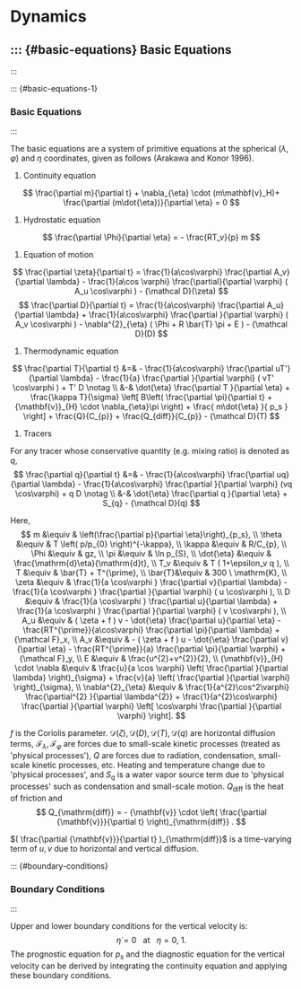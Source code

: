 Dynamics
========

::: {#basic-equations}
Basic Equations
---------------
:::

::: {#basic-equations-1}
### Basic Equations
:::

The basic equations are a system of primitive equations at the spherical
($\lambda,\varphi$) and $\eta$ coordinates, given as follows (Arakawa
and Konor 1996).

1.  Continuity equation

$$
  \frac{\partial m}{\partial t}
    + \nabla_{\eta} \cdot (m\mathbf{v}_H)+ \frac{\partial (m\dot{\eta})}{\partial \eta} = 0  $$

1.  Hydrostatic equation

$$
  \frac{\partial \Phi}{\partial \eta} = - \frac{RT_v}{p} m
$$

1.  Equation of motion

$$
  \frac{\partial \zeta}{\partial t}
     =   \frac{1}{a\cos\varphi}
            \frac{\partial A_v}{\partial \lambda}
          - \frac{1}{a\cos \varphi}
            \frac{\partial}{\partial \varphi} ( A_u \cos\varphi )
          - {\mathcal D}(\zeta)
$$
$$
  \frac{\partial D}{\partial t}
     =    \frac{1}{a\cos\varphi}
            \frac{\partial A_u}{\partial \lambda}
          + \frac{1}{a\cos\varphi}
            \frac{\partial }{\partial \varphi} ( A_v \cos\varphi )
          - \nabla^{2}_{\eta}
           ( \Phi + R \bar{T} \pi + E )
          - {\mathcal D}(D)   $$

1.  Thermodynamic equation

$$
  \frac{\partial T}{\partial t}
     &=&  - \frac{1}{a\cos\varphi}
               \frac{\partial uT'}{\partial \lambda}
          - \frac{1}{a}
               \frac{\partial }{\partial \varphi} ( vT' \cos\varphi )
          + T' D \notag \\
        &-& \dot{\eta}
              \frac{\partial T }{\partial \eta}
          + \frac{\kappa T}{\sigma} \left[ B\left( \frac{\partial \pi}{\partial t}
                            + {\mathbf{v}}_{H} \cdot \nabla_{\eta}\pi \right)
                            + \frac{ m\dot{\eta} }{ p_s }
                     \right]
          + \frac{Q}{C_{p}}
          + \frac{Q_{diff}}{C_{p}}
          - {\mathcal D}(T)   $$

1.  Tracers

For any tracer whose conservative quantity (e.g. mixing ratio) is
denoted as $q$,
$$
  \frac{\partial q}{\partial t}
   &=&  - \frac{1}{a\cos\varphi}
               \frac{\partial uq}{\partial \lambda}
          - \frac{1}{a\cos\varphi}
               \frac{\partial }{\partial \varphi} (vq \cos\varphi)
          + q D \notag \\
        &-& \dot{\eta} \frac{\partial q }{\partial \eta}
          + S_{q}
          - {\mathcal D}(q)   $$

Here,
$$
m &\equiv & \left(\frac{\partial p}{\partial \eta}\right)_{p_s}, \\
\theta  &\equiv &  T \left( p/p_{0} \right)^{-\kappa}, \\
\kappa  &\equiv &  R/C_{p}, \\
  \Phi  &\equiv &  gz, \\
   \pi  &\equiv &  \ln p_{S}, \\
 \dot{\eta}  &\equiv &   \frac{\mathrm{d}\eta}{\mathrm{d}t}, \\
     T_v  &\equiv &  T ( 1+\epsilon_v q ), \\
     T  &\equiv &   \bar{T} + T^{\prime}, \\
     \bar{T}&\equiv & 300 \ \mathrm{K}, \\
 \zeta  &\equiv &  \frac{1}{a \cos\varphi }
                    \frac{\partial v}{\partial \lambda}
             -    \frac{1}{a \cos\varphi }
                    \frac{\partial }{\partial \varphi}
                    ( u \cos\varphi ), \\
     D  &\equiv &  \frac{1}{a \cos\varphi }
                    \frac{\partial u}{\partial \lambda}
             +    \frac{1}{a \cos\varphi }
                    \frac{\partial }{\partial \varphi}
                    ( v \cos\varphi ), \\
    A_u  &\equiv &   ( \zeta + f ) v
             - \dot{\eta} \frac{\partial u}{\partial \eta}
             - \frac{RT^{\prime}}{a\cos\varphi}
                  \frac{\partial \pi}{\partial \lambda}
             + {\mathcal F}_x, \\
    A_v  &\equiv &  - ( \zeta + f ) u
             - \dot{\eta} \frac{\partial v}{\partial \eta}
             - \frac{RT^{\prime}}{a}
                  \frac{\partial \pi}{\partial \varphi}
             + {\mathcal F}_y, \\
     E  &\equiv &   \frac{u^{2}+v^{2}}{2}, \\
 {\mathbf{v}}_{H} \cdot \nabla
        &\equiv &  \frac{u}{a \cos \varphi}
         \left( \frac{\partial }{\partial \lambda} \right)_{\sigma}
     + \frac{v}{a}
         \left( \frac{\partial }{\partial \varphi} \right)_{\sigma}, \\
  \nabla^{2}_{\eta}
        &\equiv &
               \frac{1}{a^{2}\cos^2\varphi}
                 \frac{\partial^{2} }{\partial \lambda^{2}}
             + \frac{1}{a^{2}\cos\varphi}
                 \frac{\partial }{\partial \varphi}
                 \left[ \cos\varphi
                       \frac{\partial }{\partial \varphi} \right].  $$

$f$ is the Coriolis parameter.
${\mathcal D}(\zeta), {\mathcal D}(D), {\mathcal D}(T), {\mathcal D}(q)$
are horizontal diffusion terms,
${\mathcal F}_\lambda, {\mathcal F}_\varphi$ are forces due to
small-scale kinetic processes (treated as 'physical processes'), $Q$ are
forces due to radiation, condensation, small-scale kinetic processes,
etc. Heating and temperature change due to 'physical processes', and
$S_q$ is a water vapor source term due to 'physical processes' such as
condensation and small-scale motion. $Q_{\mathrm{diff}}$ is the heat of
friction and $$
  Q_{\mathrm{diff}}
 = - {\mathbf{v}} \cdot  \left( \frac{\partial {\mathbf{v}}}{\partial t} \right)_{\mathrm{diff}} .  $$

$( \frac{\partial {\mathbf{v}}}{\partial t} )_{\mathrm{diff}}$ is a
time-varying term of $u,v$ due to horizontal and vertical diffusion.

::: {#boundary-conditions}
### Boundary Conditions
:::

Upper and lower boundary conditions for the vertical velocity is:
$$
  \dot{\eta} = 0  \ \ \ \text{at~} \ \ \eta = 0 , \ 1 .  $$
The prognostic equation for $p_s$ and the diagnostic equation for the
vertical velocity can be derived by integrating the continuity equation
and applying these boundary conditions.
